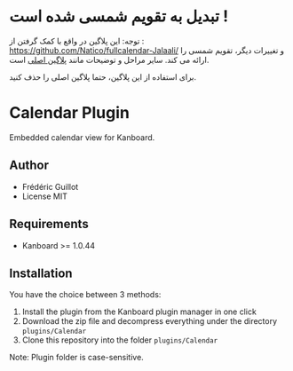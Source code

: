 # تبدیل به تقویم شمسی شده است !

توجه: این پلاگین در واقع با کمک گرفتن  از :
https://github.com/Natico/fullcalendar-Jalaali/
و تغییرات دیگر، تقویم شمسی را ارائه می کند. سایر مراحل و توضیحات مانند [پلاگین اصلی](https://github.com/kanboard/plugin-calendar) است.

برای استفاده از این پلاگین، حتما پلاگین اصلی را حذف کنید.

Calendar Plugin
===============

Embedded calendar view for Kanboard.

Author
------

- Frédéric Guillot
- License MIT

Requirements
------------

- Kanboard >= 1.0.44

Installation
------------

You have the choice between 3 methods:

1. Install the plugin from the Kanboard plugin manager in one click
2. Download the zip file and decompress everything under the directory `plugins/Calendar`
3. Clone this repository into the folder `plugins/Calendar`

Note: Plugin folder is case-sensitive.

